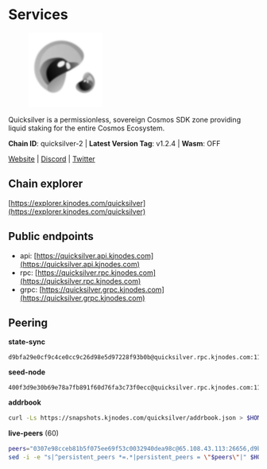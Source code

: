 # Services

<figure><img src="https://raw.githubusercontent.com/kj89/cosmos-images/main/logos/quicksilver.png" width="150" alt=""><figcaption></figcaption></figure>

Quicksilver is a permissionless, sovereign Cosmos SDK zone providing liquid staking for the entire Cosmos Ecosystem.

**Chain ID**: quicksilver-2 | **Latest Version Tag**: v1.2.4 | **Wasm**: OFF

[Website](https://quicksilver.zone) | [Discord](https://discord.gg/quicksilverprotocol) | [Twitter](https://twitter.com/quicksilverzone)




## Chain explorer
[https://explorer.kjnodes.com/quicksilver](https://explorer.kjnodes.com/quicksilver)

## Public endpoints

* api: [https://quicksilver.api.kjnodes.com](https://quicksilver.api.kjnodes.com)
* rpc: [https://quicksilver.rpc.kjnodes.com](https://quicksilver.rpc.kjnodes.com)
* grpc: [https://quicksilver.grpc.kjnodes.com](https://quicksilver.grpc.kjnodes.com)

## Peering

**state-sync**

```text
d9bfa29e0cf9c4ce0cc9c26d98e5d97228f93b0b@quicksilver.rpc.kjnodes.com:11656
```

**seed-node**

```text
400f3d9e30b69e78a7fb891f60d76fa3c73f0ecc@quicksilver.rpc.kjnodes.com:11659
```

**addrbook**
```bash
curl -Ls https://snapshots.kjnodes.com/quicksilver/addrbook.json > $HOME/.quicksilverd/config/addrbook.json
```

**live-peers** (60)
```bash
peers="0307e98cceb81b5f075ee69f53c0032940dea98c@65.108.43.113:26656,d9bfa29e0cf9c4ce0cc9c26d98e5d97228f93b0b@65.109.88.38:11656,cc091c4d385e449a718fb252de800a9caf01913f@95.217.225.212:11656,ac610f4907efb3e04f4f9915ca3ed91ab0273573@65.108.85.218:26656,ebafaa0d0087ecfc785b095d6a91a67a12eecd80@5.9.100.25:26656,3a5d0b97feb595375c24665dcf17d793be129e8b@51.89.155.2:28656,ae353518e6009eb48d80ccf6a006a9644e9dd309@146.19.24.101:26656,8b575bbadf6bacdae40cf97681f111f6b0eb3a91@65.108.206.57:11656,ff2055b198685f619897058a26776b9d1b73dc3c@178.63.184.129:26656,ef9c9b1952f245fbb24603d5a1f643041bec7af7@141.95.65.26:29986,0a3860f9d3c27b34910fe8660240ae55699b55c2@84.244.95.245:26656,2309e82e7200ac8a81f1e1f57b3ee604a20af853@51.79.177.229:26667,4559f4c24037bfad4791b2a6d6d5c769a16cad53@65.109.92.79:15656,e09b47db9c221a9d064069befcc471d949d2c28d@45.14.135.159:15620,a1f5e0b68f36091d5fc8f30aba914b6c191f21fa@65.108.128.201:11156,161f453c9ff27f3120ec5078f56b505316fbc720@65.108.6.45:61156,ec076ff33f2986d064b78602e2ccd2c925bf761e@161.97.82.203:26256,271419d3eb3878c902ebb0064490ad702d9d067f@144.76.145.150:26656,6785dbb8a0138600e0e0faaa77baa375451b38bb@162.55.132.48:15620,4aa6607f87ad0b458526d3405731e71553cf275c@219.100.163.35:26656,43b97f492bf47b455b7b275c396b1840f4eb336d@142.132.139.101:26656,cbc2c7a7cd39750abee0dcd5dd2832feddbde20e@50.21.173.76:26656,ba52d6744d89cf66cf29d7663a21e1299d0f6744@74.80.183.130:26654,05241d21ff9e7c699bbdb4faa73da1860b6d8cd7@128.199.85.168:26656,0865ef3e5a613f75f17a0092bd47e71d8c171124@51.222.44.116:15656,0a226e70ceb7a4123e66216d1ed83ef22ed8a187@185.119.118.118:2000,1b569bf57da79df4f85d207a161a97626988af76@65.109.92.241:20026,be4ff5b09936e32d9a4f87f5a5118973160d58f2@78.47.214.204:26656,b4bcce87121963e1e97619dc135f2eb1a9fd5dfc@88.198.32.17:36656,d22c450ef79e019dc702d9098ff09f02294e6dff@65.109.37.58:26656,09f16a08fb0da3a20a7bc0212e3bc4645b04918c@65.21.142.30:28656,e3dd956ac4081ba42ae3d038edd6d80ddf092751@198.199.90.99:26656,679f56feb7f4f91d46a92d0eb474d1dc43466d18@213.239.215.59:29986,a7d96dc929824613315dcc1c90fee119f28cc51f@169.155.168.83:26656,e1b058e5cfa2b836ddaa496b10911da62dcf182e@138.201.8.248:26656,8ebd6e7c74a9c36a175f9a86148354b378a4f387@185.248.24.16:26656,e4dbb1c6075822390aa23885750b306e1a54f9b0@5.161.101.185:26656,c8b01e6700d048b1aae34d76f5c56511b2a90ab1@57.128.133.24:26656,f3263230b4bd692de6807a83a31594770433d337@62.171.186.160:26656,28ebd43e8c888ed069165fa035e101ae6fd7955e@139.162.191.246:26656,0914b21ef0c3b325a82a37e58107d1271f201258@162.55.194.205:11656,61d96fee29a9615c208c4db72526d23b45094cb4@65.108.195.30:36656,4de2811fd20d33110daf62223975beccecbe55a0@15.235.114.195:26656,2c658378f5356e39ecea6947eb312f45a8ccfde1@142.132.199.211:26654,a0352933c3a4e525ac1cd595400f3123fbd597f6@65.108.230.161:46656,c0beca70dbd3ef5bb433f7aa280d56d2a150bbd3@95.214.52.144:26656,765aa57477e21bf94d4c41dda643f297132a1178@51.195.234.250:26656,ee14b4bbeb436056952c8e4e7c84826dfb92143b@65.109.105.17:26656,663134c4999f4f9fc59879eaaebbb332e91e2160@45.34.1.114:33656,cdd8e0e425f107d249389a5e4cea3494185d4a3a@193.70.45.106:11156,ef1cb5bff5b76957f02636a30d5d85d861a35dbe@65.109.92.240:21026,9ba4298ce8782f71c0ba180828799663eba74e06@65.21.136.170:54656,ebc272824924ea1a27ea3183dd0b9ba713494f83@195.3.220.136:27026,f73b2b887e7d1c01a3d753db359a0058e634e767@65.108.201.154:2090,d6246909abf0c5e82f48ce6f623cba587b899e15@217.160.246.138:26656,e50848e299c7909245a9af690341ff27e21f7b69@65.109.87.88:56656,4fe29b9b138301ecc0906fe909a833952983d277@65.21.89.54:26654,06230bbaabb6c9c6223275b57d8e10fc609ae7ba@51.89.7.184:26633,063cc6b75194c4f943d32c549667ba210a7f2de1@195.3.222.240:26856,36640aca1c3109ef36d607ec650e8eff832bb39c@195.14.6.2:26656"
sed -i -e "s|^persistent_peers *=.*|persistent_peers = \"$peers\"|" $HOME/.quicksilverd/config/config.toml
```
